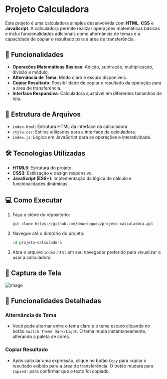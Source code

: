 # Projeto Calculadora

Este projeto é uma calculadora simples desenvolvida com **HTML**, **CSS** e **JavaScript**. A calculadora permite realizar operações matemáticas básicas e inclui funcionalidades adicionais como alternância de temas e a capacidade de copiar o resultado para a área de transferência.

## 🚀 Funcionalidades

- **Operações Matemáticas Básicas**: Adição, subtração, multiplicação, divisão e módulo.
- **Alternância de Tema**: Modo claro e escuro disponíveis.
- **Copiar Resultado**: Possibilidade de copiar o resultado da operação para a área de transferência.
- **Interface Responsiva**: Calculadora ajustável em diferentes tamanhos de tela.

## 📁 Estrutura de Arquivos

- `index.html`: Estrutura HTML da interface da calculadora.
- `style.css`: Estilos utilizados para a interface da calculadora.
- `index.js`: Lógica em JavaScript para as operações e interatividade.

## 🛠️ Tecnologias Utilizadas

- **HTML5**: Estrutura do projeto.
- **CSS3**: Estilização e design responsivo.
- **JavaScript (ES6+)**: Implementação da lógica de cálculo e funcionalidades dinâmicas.

## 💻 Como Executar

1. Faça o clone do repositório:
   ```bash
   git clone https://github.com/dmardoqueu/projeto-calculadora.git
   ```

2. Navegue até o diretório do projeto:
   ```bash
   cd projeto-calculadora
   ```

3. Abra o arquivo `index.html` em seu navegador preferido para visualizar e usar a calculadora.

## 📸 Captura de Tela

![image](https://github.com/user-attachments/assets/b484c8bc-9cf8-424c-a4eb-8a9ac4566c49)

## 🌟 Funcionalidades Detalhadas

### Alternância de Tema

- Você pode alternar entre o tema claro e o tema escuro clicando no botão `Switch Theme Dark/Light`. O tema muda instantaneamente, alterando a paleta de cores.

### Copiar Resultado

- Após calcular uma expressão, clique no botão `Copy` para copiar o resultado exibido para a área de transferência. O botão mudará para `Copied!` para confirmar que o texto foi copiado.

